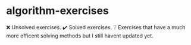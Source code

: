 # algorithm-exercises
❌ Unsolved exercises.
✔️ Solved exercises.
❔ Exercises that have a much more efficent solving methods but I still havent updated yet.

